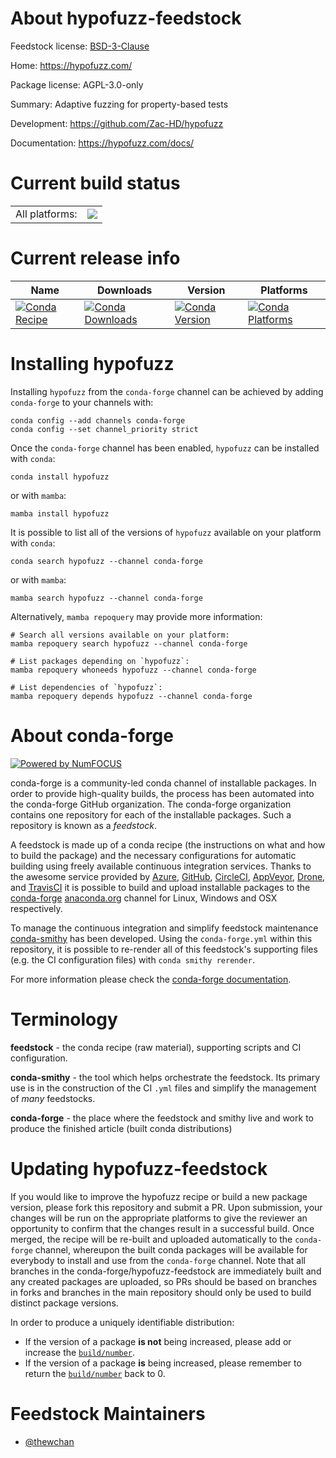 About hypofuzz-feedstock
========================

Feedstock license: [BSD-3-Clause](https://github.com/conda-forge/hypofuzz-feedstock/blob/main/LICENSE.txt)

Home: https://hypofuzz.com/

Package license: AGPL-3.0-only

Summary: Adaptive fuzzing for property-based tests

Development: https://github.com/Zac-HD/hypofuzz

Documentation: https://hypofuzz.com/docs/

Current build status
====================


<table><tr><td>All platforms:</td>
    <td>
      <a href="https://dev.azure.com/conda-forge/feedstock-builds/_build/latest?definitionId=21660&branchName=main">
        <img src="https://dev.azure.com/conda-forge/feedstock-builds/_apis/build/status/hypofuzz-feedstock?branchName=main">
      </a>
    </td>
  </tr>
</table>

Current release info
====================

| Name | Downloads | Version | Platforms |
| --- | --- | --- | --- |
| [![Conda Recipe](https://img.shields.io/badge/recipe-hypofuzz-green.svg)](https://anaconda.org/conda-forge/hypofuzz) | [![Conda Downloads](https://img.shields.io/conda/dn/conda-forge/hypofuzz.svg)](https://anaconda.org/conda-forge/hypofuzz) | [![Conda Version](https://img.shields.io/conda/vn/conda-forge/hypofuzz.svg)](https://anaconda.org/conda-forge/hypofuzz) | [![Conda Platforms](https://img.shields.io/conda/pn/conda-forge/hypofuzz.svg)](https://anaconda.org/conda-forge/hypofuzz) |

Installing hypofuzz
===================

Installing `hypofuzz` from the `conda-forge` channel can be achieved by adding `conda-forge` to your channels with:

```
conda config --add channels conda-forge
conda config --set channel_priority strict
```

Once the `conda-forge` channel has been enabled, `hypofuzz` can be installed with `conda`:

```
conda install hypofuzz
```

or with `mamba`:

```
mamba install hypofuzz
```

It is possible to list all of the versions of `hypofuzz` available on your platform with `conda`:

```
conda search hypofuzz --channel conda-forge
```

or with `mamba`:

```
mamba search hypofuzz --channel conda-forge
```

Alternatively, `mamba repoquery` may provide more information:

```
# Search all versions available on your platform:
mamba repoquery search hypofuzz --channel conda-forge

# List packages depending on `hypofuzz`:
mamba repoquery whoneeds hypofuzz --channel conda-forge

# List dependencies of `hypofuzz`:
mamba repoquery depends hypofuzz --channel conda-forge
```


About conda-forge
=================

[![Powered by
NumFOCUS](https://img.shields.io/badge/powered%20by-NumFOCUS-orange.svg?style=flat&colorA=E1523D&colorB=007D8A)](https://numfocus.org)

conda-forge is a community-led conda channel of installable packages.
In order to provide high-quality builds, the process has been automated into the
conda-forge GitHub organization. The conda-forge organization contains one repository
for each of the installable packages. Such a repository is known as a *feedstock*.

A feedstock is made up of a conda recipe (the instructions on what and how to build
the package) and the necessary configurations for automatic building using freely
available continuous integration services. Thanks to the awesome service provided by
[Azure](https://azure.microsoft.com/en-us/services/devops/), [GitHub](https://github.com/),
[CircleCI](https://circleci.com/), [AppVeyor](https://www.appveyor.com/),
[Drone](https://cloud.drone.io/welcome), and [TravisCI](https://travis-ci.com/)
it is possible to build and upload installable packages to the
[conda-forge](https://anaconda.org/conda-forge) [anaconda.org](https://anaconda.org/)
channel for Linux, Windows and OSX respectively.

To manage the continuous integration and simplify feedstock maintenance
[conda-smithy](https://github.com/conda-forge/conda-smithy) has been developed.
Using the ``conda-forge.yml`` within this repository, it is possible to re-render all of
this feedstock's supporting files (e.g. the CI configuration files) with ``conda smithy rerender``.

For more information please check the [conda-forge documentation](https://conda-forge.org/docs/).

Terminology
===========

**feedstock** - the conda recipe (raw material), supporting scripts and CI configuration.

**conda-smithy** - the tool which helps orchestrate the feedstock.
                   Its primary use is in the construction of the CI ``.yml`` files
                   and simplify the management of *many* feedstocks.

**conda-forge** - the place where the feedstock and smithy live and work to
                  produce the finished article (built conda distributions)


Updating hypofuzz-feedstock
===========================

If you would like to improve the hypofuzz recipe or build a new
package version, please fork this repository and submit a PR. Upon submission,
your changes will be run on the appropriate platforms to give the reviewer an
opportunity to confirm that the changes result in a successful build. Once
merged, the recipe will be re-built and uploaded automatically to the
`conda-forge` channel, whereupon the built conda packages will be available for
everybody to install and use from the `conda-forge` channel.
Note that all branches in the conda-forge/hypofuzz-feedstock are
immediately built and any created packages are uploaded, so PRs should be based
on branches in forks and branches in the main repository should only be used to
build distinct package versions.

In order to produce a uniquely identifiable distribution:
 * If the version of a package **is not** being increased, please add or increase
   the [``build/number``](https://docs.conda.io/projects/conda-build/en/latest/resources/define-metadata.html#build-number-and-string).
 * If the version of a package **is** being increased, please remember to return
   the [``build/number``](https://docs.conda.io/projects/conda-build/en/latest/resources/define-metadata.html#build-number-and-string)
   back to 0.

Feedstock Maintainers
=====================

* [@thewchan](https://github.com/thewchan/)

